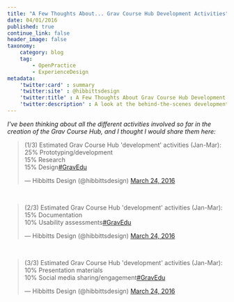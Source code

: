 ```yaml
---
title: "A Few Thoughts About... Grav Course Hub Development Activities"
date: 04/01/2016
published: true
continue_link: false
header_image: false
taxonomy:
    category: blog
    tag:
        - OpenPractice
        - ExperienceDesign
metadata:
    'twitter:card' : summary
    'twitter:site' : @hibbittsdesign
    'twitter:title' : A Few Thoughts About Grav Course Hub Development Activities
    'twitter:description' : A look at the behind-the-scenes development activities for the Grav Course Hub so far.
---
```


_I've been thinking about all the different activities involved so far in the creation of the Grav Course Hub, and I thought I would share them here:_

<blockquote class="twitter-tweet" data-lang="en"><p lang="en" dir="ltr">(1/3) Estimated Grav Course Hub &#39;development&#39; activities (Jan-Mar):<br>25% Prototyping/development<br>15% Research<br>15% Design<a href="https://twitter.com/hashtag/GravEdu?src=hash">#GravEdu</a></p>&mdash; Hibbitts Design (@hibbittsdesign) <a href="https://twitter.com/hibbittsdesign/status/712804343896903682">March 24, 2016</a></blockquote>
<script async src="//platform.twitter.com/widgets.js" charset="utf-8"></script>
<br>
<blockquote class="twitter-tweet" data-lang="en"><p lang="en" dir="ltr">(2/3) Estimated Grav Course Hub &#39;development&#39; activities (Jan-Mar):<br>15% Documentation<br>10% Usability assessments<a href="https://twitter.com/hashtag/GravEdu?src=hash">#GravEdu</a></p>&mdash; Hibbitts Design (@hibbittsdesign) <a href="https://twitter.com/hibbittsdesign/status/712804371939987456">March 24, 2016</a></blockquote>
<script async src="//platform.twitter.com/widgets.js" charset="utf-8"></script>
<br>
<blockquote class="twitter-tweet" data-lang="en"><p lang="en" dir="ltr">(3/3) Estimated Grav Course Hub &#39;development&#39; activities (Jan-Mar):<br>10% Presentation materials<br>10% Social media sharing/engagement<a href="https://twitter.com/hashtag/GravEdu?src=hash">#GravEdu</a></p>&mdash; Hibbitts Design (@hibbittsdesign) <a href="https://twitter.com/hibbittsdesign/status/712804402453565440">March 24, 2016</a></blockquote>
<script async src="//platform.twitter.com/widgets.js" charset="utf-8"></script>

